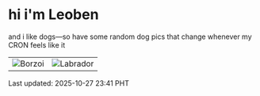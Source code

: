 # hi i'm Leoben

and i like dogs—so have some random dog pics that change whenever my CRON feels like it

|  |  |
|--------|----------|
| ![Borzoi](https://random-dog-vercel.vercel.app/api/random-borzoi?v=1761579667) | ![Labrador](https://random-dog-vercel.vercel.app/api/random-labrador?v=1761579667) |

Last updated: 2025-10-27 23:41 PHT
